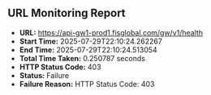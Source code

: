 ## URL Monitoring Report

- **URL:** https://api-gw1-prod1.fisglobal.com/gw/v1/health
- **Start Time:** 2025-07-29T22:10:24.262267
- **End Time:** 2025-07-29T22:10:24.513054
- **Total Time Taken:** 0.250787 seconds
- **HTTP Status Code:** 403
- **Status:** Failure
- **Failure Reason:** HTTP Status Code: 403
